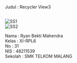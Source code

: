 Judul : Recycler View3<br><br>

![SS1](https://docs.google.com/uc?id=0BzlTJcpXGBnGLWJoMFFmMWNWRjg)<br>
![SS2](https://docs.google.com/uc?id=0BzlTJcpXGBnGSncxdnZBbmVOSFU)<br>


Nama : Ryan Bekti Mahendra<br>
Kelas : XI-RPL6<br>
No : 31<br>
NIS : 48211539<br>
Sekolah : SMK TELKOM MALANG<br>

